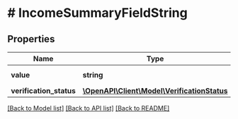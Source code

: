 # # IncomeSummaryFieldString

## Properties

Name | Type | Description | Notes
------------ | ------------- | ------------- | -------------
**value** | **string** | The value of the field. |
**verification_status** | [**\OpenAPI\Client\Model\VerificationStatus**](VerificationStatus.md) |  |

[[Back to Model list]](../../README.md#models) [[Back to API list]](../../README.md#endpoints) [[Back to README]](../../README.md)
